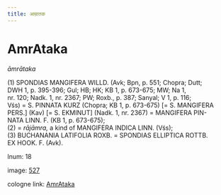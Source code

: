 ```yaml
---
title: आम्रातक
---
```


# AmrAtaka

<i>āmrātaka</i>  <div n="P" />(1) <bot>SPONDIAS MANGIFERA WILLD.</bot> (Avk; Bpn, p. 551; Chopra; Dutt; <div n="lb" />DWH 1, p. 395-396; Gul; HB; HK; KB 1, p. 673-675; MW; Na 1, <div n="lb" />nr. 120; Nadk. 1, nr. 2367; PW; Roxb., p. 387; Sanyal; V 1, p. 116; <div n="lb" />Vśs) = <bot>S. PINNATA KURZ</bot> (Chopra; KB 1, p. 673-675) [= <bot>S. MANGIFERA <div n="lb" />PERS.</bot>] (Kav) [= <bot>S. EKMINUT</bot>] (Nadk. 1, nr. 2367) = <bot>MANGIFERA PIN- <div n="lb" />NATA LINN. F.</bot> (KB 1, p. 673-675); <div n="P" />(2) = <i>rājāmra,</i> a kind of <bot>MANGIFERA INDICA LINN.</bot> (Vśs); <div n="P" />(3) <bot>BUCHANANIA LATIFOLIA ROXB.</bot> = <bot>SPONDIAS ELLIPTICA ROTTB. <div n="lb" />EX HOOK. F.</bot> (Avk).

lnum: 18

image: [527](https://www.sanskrit-lexicon.uni-koeln.de/scans/csl-apidev/servepdf.php?dict=snp&page=527)

cologne link: [AmrAtaka](https://sanskrit-lexicon.uni-koeln.de/scans/csl-apidev/getword.php?dict=snp&key=AmrAtaka)

